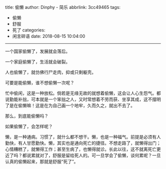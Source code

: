title: 偷懒
author: Dinphy - 简乐
abbrlink: 3cc49465
tags:
  - 偷懒
  - 舒服
  - 死了
categories:
  - 闲言碎语
date: 2018-08-15 10:04:00
---
一个国家偷懒了，发展就会落后。

一个家庭偷懒了，生活就会破裂。

人也偷懒了，就仿佛行尸走肉，抑或只剩躯壳。

可要是能偷懒，谁不想偷懒一次呢？

忙中偷闲，这是一种放松。倘若是无缘无故的就想着偷懒，这会让人心生怨气。都说勤能补拙，可本就是一个笨拙之人，又时常想着不劳而获、坐享其成，这不摆明了是在偷懒嘛！这是在为自己画一个地牢，久而久之，就出不去了。

那么，到底能偷懒吗？

如果偷懒了，会怎样呢？

懒，是一种通病。习惯了，就什么都不想干。懒，也是一种福气。前提是必须有人勤快，有人甘愿勤快。懒，其实也是通向死亡的捷径。不想走路了，就懒得出门；心情糟糕了，就懒得工作；甚至生病了，也懒得就诊。长此以往，这不就离死亡更近了吗？都说累就对了，舒服是留给死人的。可一旦学会了偷懒，谈何累呢？一旦认真的偷懒起来，那就是舒服“死了”。